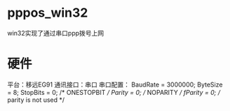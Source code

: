 # pppos_win32
win32实现了通过串口ppp拨号上网

# 硬件
平台：移远EG91
通讯接口：串口
串口配置： 
BaudRate = 3000000;
ByteSize = 8;
StopBits = 0; /* ONESTOPBIT */
Parity   = 0; /* NOPARITY */
fParity  = 0; /* parity is not used */
